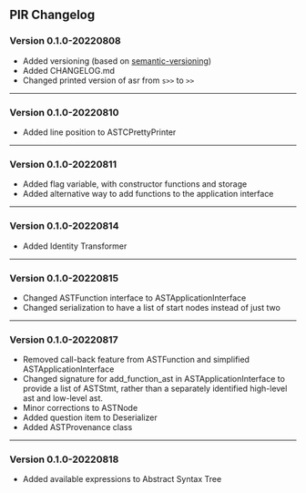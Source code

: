 ## PIR Changelog

### Version 0.1.0-20220808

- Added versioning (based on [semantic-versioning](https://semver.org/))
- Added CHANGELOG.md
- Changed printed version of asr from <code>s>></code> to <code>>></code>

---

### Version 0.1.0-20220810

- Added line position to ASTCPrettyPrinter

---

### Version 0.1.0-20220811

- Added flag variable, with constructor functions and storage
- Added alternative way to add functions to the application interface

---

### Version 0.1.0-20220814

- Added Identity Transformer

---

### Version 0.1.0-20220815

- Changed ASTFunction interface to ASTApplicationInterface
- Changed serialization to have a list of start nodes instead of just two

---

### Version 0.1.0-20220817

- Removed call-back feature from ASTFunction and simplified ASTApplicationInterface
- Changed signature for add_function_ast in ASTApplicationInterface to provide a list of ASTStmt, rather than a separately identified high-level ast and low-level ast.
- Minor corrections to ASTNode
- Added question item to Deserializer
- Added ASTProvenance class

---

### Version 0.1.0-20220818

- Added available expressions to Abstract Syntax Tree
